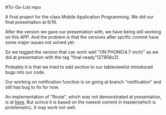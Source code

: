 #To-Go-List repo

A final project for the class Mobile Application Programming.
We did our final presentation at 6/16.

After the version we gave our presentation with, we have being still working on this APP.
And the problem is that the versions after spcific commit have some major issues not solved yet.


So we tagged the version that can work well "ON PHONE(4.7-inch)" as we did at presentation with the tag "final-ready"(27958c2).

Probably it is that we tried to add section to our tableviewlist introduced bugs into our code.

Our working on notification function is on going at branch "notification" and still has bug to fix for now.

An implementation of "Route", which was not demonstrated at presentation, is at [here](https://github.com/ssiang1627/To-Go-List). But scince it is based on the newest commit in master(which is problematic), It may work not well.
